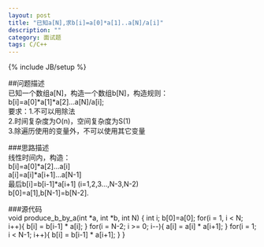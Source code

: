 ```yaml
---
layout: post
title: "已知a[N],求b[i]=a[0]*a[1]..a[N]/a[i]"
description: ""
category: 面试题
tags: C/C++
---
```

{% include JB/setup %}

##问题描述  
已知一个数组a[N]，构造一个数组b[N]，构造规则：b[i]=a[0]*a[1]*a[2]...a[N]/a[i];  
要求：1.不可以用除法  
      2.时间复杂度为O(n)，空间复杂度为S(1)  
      3.除遍历使用的变量外，不可以使用其它变量  

###思路描述  
线性时间内，构造：  
b[i]=a[0]*a[2]...a[i]  
a[i]=a[i]*a[i+1]...a[N-1]  
最后b[i]=b[i-1]*a[i+1]  (i=1,2,3...,N-3,N-2)  
b[0]=a[1],b[N-1]=b[N-2].

###源代码  
	void produce_b_by_a(int *a, int *b, int N)
	{
		int i;
		b[0]=a[0];
		for(i = 1, i < N; i++){
			b[i] = b[i-1] * a[i];
		}
		for(i = N-2; i >= 0; i--){
			a[i] = a[i] * a[i+1];
		}
		for(i = 1; i < N-1; i++){
			b[i] = b[i-1] * a[i+1];
		}
	}

